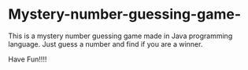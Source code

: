 # Mystery-number-guessing-game-

This is a mystery number guessing game made in Java programming language. Just guess a number and find if you are a winner. 

Have Fun!!!!
